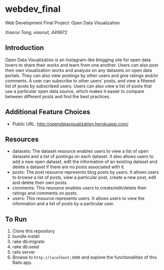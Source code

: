 # webdev_final
Web Development Final Project: Open Data Visualization

*Xiaorui Tang, xiaoruit, 449972*

## Introduction

Open Data Visualization is an Instagram-like blogging site for open data lovers to share their works and learn from one another. Users can also post their own visualization works and analysis on any datasets on open data portals. They can also view postings by other users and give ratings and/or comments. A user can subscribe to other users' posts, and view a filtered list of posts by subscribed users. Users can also view a list of posts that use a particular open data source, which makes it easier to compare between different posts and find the best practices.

## Additional Feature Choices

- Public URL: http://opendatavisualization.herokuapp.com/

## Resources

- datasets: The dataset resource enables users to view a list of open datasets and a list of postings on each dataset. It also allows users to add a new open dataset, edit the information of an existing dataset and delete a dataset if there are no posts associated with it.
- posts: The post resource represents blog posts by users. It allows users to browse a list of posts, view a particular post, create a new post, edit and delete their own posts.
- comments: This resource enables users to create/edit/delete their ratings and comments on posts.
- users: This resource represents users. It allows users to view the information and a list of posts by a particular user.

## To Run

1. Clone this repository
1. bundle install
1. rake db:migrate
1. rake db:seed
1. rails server
1. Browse to `http://localhost:3000` and explore the functionalities of this Rails app.